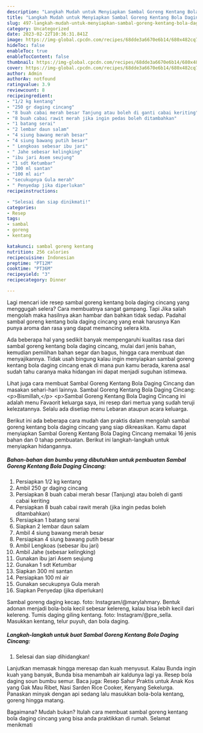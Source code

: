 ```yaml
---
description: "Langkah Mudah untuk Menyiapkan Sambal Goreng Kentang Bola Daging Cincang{ yang Lezat Sekali,  Menu Buat lebaran"
title: "Langkah Mudah untuk Menyiapkan Sambal Goreng Kentang Bola Daging Cincang{ yang Lezat Sekali,  Menu Buat lebaran"
slug: 497-langkah-mudah-untuk-menyiapkan-sambal-goreng-kentang-bola-daging-cincang-yang-lezat-sekali-menu-buat-lebaran
category: Uncategorized
date: 2023-02-22T10:36:31.841Z
image: https://img-global.cpcdn.com/recipes/68dde3a6670e6b14/680x482cq70/sambal-goreng-kentang-bola-daging-cincang-foto-resep-utama.jpg
hideToc: false
enableToc: true
enableTocContent: false
thumbnail: https://img-global.cpcdn.com/recipes/68dde3a6670e6b14/680x482cq70/sambal-goreng-kentang-bola-daging-cincang-foto-resep-utama.jpg
cover: https://img-global.cpcdn.com/recipes/68dde3a6670e6b14/680x482cq70/sambal-goreng-kentang-bola-daging-cincang-foto-resep-utama.jpg
author: Admin
authorAv: notfound
ratingvalue: 3.9
reviewcount: 8
recipeingredient:
- "1/2 kg kentang"
- "250 gr daging cincang"
- "8 buah cabai merah besar Tanjung atau boleh di ganti cabai keriting"
- "8 buah cabai rawit merah jika ingin pedas boleh ditambahkan"
- "1 batang serai"
- "2 lembar daun salam"
- "4 siung bawang merah besar"
- "4 siung bawang putih besar"
- " Lengkoas sebesar ibu jari"
- " Jahe sebesar kelingking"
- "ibu jari Asem seujung"
- "1 sdt Ketumbar"
- "300 ml santan"
- "100 ml air"
- "secukupnya Gula merah"
- " Penyedap jika diperlukan"
recipeinstructions:

- "Selesai dan siap dinikmati!"
categories:
- Resep
tags:
- sambal
- goreng
- kentang

katakunci: sambal goreng kentang 
nutrition: 256 calories
recipecuisine: Indonesian
preptime: "PT12M"
cooktime: "PT36M"
recipeyield: "3"
recipecategory: Dinner

---
```



Lagi mencari ide resep sambal goreng kentang bola daging cincang yang menggugah selera? Cara membuatnya sangat gampang. Tapi Jika salah mengolah maka hasilnya akan hambar dan bahkan tidak sedap. Padahal sambal goreng kentang bola daging cincang yang enak harusnya Kan punya aroma dan rasa yang dapat memancing selera kita.


Ada beberapa hal yang sedikit banyak mempengaruhi kualitas rasa dari sambal goreng kentang bola daging cincang, mulai dari jenis bahan, kemudian pemilihan bahan segar dan bagus, hingga cara membuat dan menyajikannya. Tidak usah bingung kalau ingin menyiapkan sambal goreng kentang bola daging cincang enak di mana pun kamu berada, karena asal sudah tahu caranya maka hidangan ini dapat menjadi suguhan istimewa.

Lihat juga cara membuat Sambal Goreng Kentang Bola Daging Cincang dan masakan sehari-hari lainnya. Sambal Goreng Kentang Bola Daging Cincang: &lt;p&gt;Bismillah,&lt;/p&gt; &lt;p&gt;Sambal Goreng Kentang Bola Daging Cincang ini adalah menu Favaorit keluarga saya, ini resep dari mertua yang sudah teruji kelezatannya. Selalu ada disetiap menu Lebaran ataupun acara keluarga.


Berikut ini ada beberapa cara mudah dan praktis dalam mengolah sambal goreng kentang bola daging cincang yang siap dikreasikan. Kamu dapat menyiapkan Sambal Goreng Kentang Bola Daging Cincang memakai 16 jenis bahan dan 0 tahap pembuatan. Berikut ini langkah-langkah untuk menyiapkan hidangannya.

<!--inarticleads1-->

##### Bahan-bahan dan bumbu yang dibutuhkan untuk pembuatan Sambal Goreng Kentang Bola Daging Cincang:

1. Persiapkan 1/2 kg kentang
1. Ambil 250 gr daging cincang
1. Persiapkan 8 buah cabai merah besar (Tanjung) atau boleh di ganti cabai keriting
1. Persiapkan 8 buah cabai rawit merah (jika ingin pedas boleh ditambahkan)
1. Persiapkan 1 batang serai
1. Siapkan 2 lembar daun salam
1. Ambil 4 siung bawang merah besar
1. Persiapkan 4 siung bawang putih besar
1. Ambil  Lengkoas (sebesar ibu jari)
1. Ambil  Jahe (sebesar kelingking)
1. Gunakan ibu jari Asem seujung
1. Gunakan 1 sdt Ketumbar
1. Siapkan 300 ml santan
1. Persiapkan 100 ml air
1. Gunakan secukupnya Gula merah
1. Siapkan  Penyedap (jika diperlukan)


Sambal goreng daging kecap. foto: Instagram/@marylahmary. Bentuk adonan menjadi bola-bola kecil sebesar kelereng, kalau bisa lebih kecil dari kelereng. Tumis daging giling kentang. foto: Instagram/@pre_sella. Masukkan kentang, telur puyuh, dan bola daging. 

<!--inarticleads2-->

##### Langkah-langkah untuk buat Sambal Goreng Kentang Bola Daging Cincang:


1. Selesai dan siap dihidangkan!

Lanjutkan memasak hingga meresap dan kuah menyusut. Kalau Bunda ingin kuah yang banyak, Bunda bisa menambah air kaldunya lagi ya. Resep bola daging soun bumbu semur. Baca juga: Resep Sahur Praktis untuk Anak Kos yang Gak Mau Ribet, Nasi Sarden Rice Cooker, Kenyang Sekelurga. Panaskan minyak dengan api sedang lalu masukkan bola-bola kentang, goreng hingga matang. 

Bagaimana? Mudah bukan? Itulah cara membuat sambal goreng kentang bola daging cincang yang bisa anda praktikkan di rumah. Selamat menikmati

